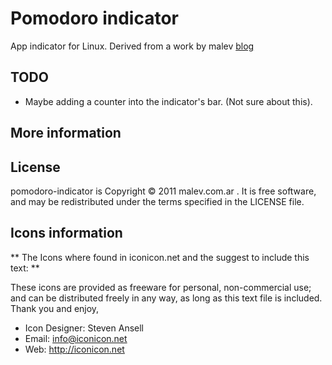 Pomodoro indicator
==================
App indicator for Linux. Derived from a work by malev [blog](http://malev.com.ar)  

TODO
----
* Maybe adding a counter into the indicator's bar. (Not sure about this).

More information
----------------

License
-------
pomodoro-indicator is Copyright © 2011 malev.com.ar . It is free software, and may be redistributed under the terms specified in the LICENSE file.

Icons information
-----------------
** The Icons where found in iconicon.net and the suggest to include this text: **

These icons are provided as freeware for personal, non-commercial use; and can be distributed freely in any way, as long as this text file is included. Thank you and enjoy,
* Icon Designer: Steven Ansell
* Email: info@iconicon.net
* Web: http://iconicon.net

